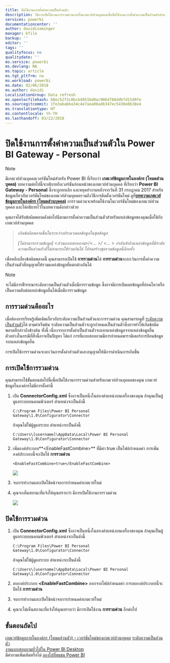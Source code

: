 ```yaml
---
title: ปิดใช้งานการตั้งค่าความเป็นส่วนตัว
description: วิธีการเปิดใช้งานการรวมด่วนภายในเกตเวย์ส่วนบุคคลเพื่อปิดใช้งานการตั้งค่าความเป็นส่วนตัวสำหรับรีเฟรช
services: powerbi
documentationcenter: ''
author: davidiseminger
manager: kfile
backup: ''
editor: ''
tags: ''
qualityfocus: no
qualitydate: ''
ms.service: powerbi
ms.devlang: NA
ms.topic: article
ms.tgt_pltfrm: na
ms.workload: powerbi
ms.date: 02/06/2018
ms.author: davidi
LocalizationGroup: Data refresh
ms.openlocfilehash: b8ec52f3c8bcb4051bd0ac9064786ddbfd15d9fe
ms.sourcegitcommit: 1fe3ababba34c4e7aea08adb347ec5430e0b38e4
ms.translationtype: HT
ms.contentlocale: th-TH
ms.lasthandoff: 03/22/2018
---
```

# <a name="disable-privacy-setting-in-power-bi-gateway---personal"></a>ปิดใช้งานการตั้งค่าความเป็นส่วนตัวใน Power BI Gateway - Personal
> [!NOTE]
> มีเกตเวย์ส่วนบุคคลเวอร์ชันใหม่สำหรับ Power BI ที่เรียกว่า **เกตเวย์ข้อมูลภายในองค์กร (โหมดส่วนบุคคล)** บทความต่อไปนี้จะอธิบายถึงเวอร์ชันก่อนหน้าของเกตเวย์ส่วนบุคคล ที่เรียกว่า **Power BI Gateway - Personal** ซึ่งจะถูกยกเลิก และหยุดทำงานหลังจากวันที่ 31 กรกฎาคม 2017 สำหรับข้อมูลเกี่ยวกับเวอร์ชันใหม่ของเกตเวย์ส่วนบุคคลรวมถึงวิธีการติดตั้งเวอร์ชันใหม่ ดูที่[**บทความเกตเวย์ข้อมูลภายในองค์กร (โหมดส่วนบุคคล)**](service-gateway-personal-mode.md) การรวมด่วนจะพร้อมใช้งานในเวอร์ชันใหม่ของเกตเวย์ส่วนบุคคล และได้อธิบายไว้ในบทความดังกล่าวด้วย
> 
> 

คุณอาจได้รับข้อผิดพลาดดังต่อไปนีตามการตั้งค่าความเป็นส่วนตัวสำหรับแหล่งข้อมูลของคุณเมื่อใช้กับเกตเวย์ส่วนบุคคล

> *เกิดข้อผิดพลาดขึ้นในระหว่างประมวลผลข้อมูลในชุดข้อมูล*
> 
> *[ไม่สามารถรวมข้อมูล] &lt;ส่วนแบบสอบถาม&gt;/&lt;... &gt;/ &lt;... &gt; กำลังเข้าถึงแหล่งข้อมูลที่มีระดับความเป็นส่วนตัวที่ไม่สามารถใช้ร่วมกันได้ โปรดสร้างชุดรวมข้อมูลนี้อีกครั้ง*
> 
> 

เพื่อหลีกเลี่ยงข้อผิดพลาดนี้ คุณสามารถเปิดใช้ **การรวมด่วน**ได้ **การรวมด่วน**จะละเว้นการตั้งค่าความเป็นส่วนตัวที่อนุญาตให้รวมแหล่งข้อมูลที่แตกต่างกันได้

> [!NOTE]
> จะไม่มีการพิิจารณาระดับความเป็นส่วนตัวเมื่อมีการรวมข้อมูล ซึ่งอาจมีการเปิดเผยข้อมูลที่อ่อนไหวหรือเป็นความลับต่อแหล่งข้อมูลอื่นได้เมื่อมีการรวมข้อมูล
> 
> 

## <a name="what-is-fast-combine"></a>การรวมด่วนคืออะไร
เมื่อต้องการเรียนรู้เพิ่มเติมเกี่ยวกับระดับความเป็นส่วนตัวและการรวมด่วน คุณสามารถดูที่ [ระดับความเป็นส่วนตัว](https://support.office.com/article/Privacy-levels-Power-Query-CC3EDE4D-359E-4B28-BC72-9BEE7900B540)ได้ ตามค่าเริ่มต้น ระดับความเป็นส่วนตัวจะถูกกำหนดเป็นส่วนตัวซึ่งอาจทำให้เกิดข้อผิดพลาดที่กล่าวถึงข้างต้น ทั้งนี้ เนื่องจากการตั้งค่าเป็นส่วนตัวจะแยกแหล่งข้อมูลจากแหล่งข้อมูลอื่น ตัวอย่างในกรณีที่สิ่งนี้อาจเป็นปัญหา ได้แก่ การที่แบบสอบถามมีการกำหนดพารามิเตอร์การป้อนข้อมูลจากแหล่งข้อมูลอื่น

การเปิดใช้การรวมด่วนจะละเว้นการตั้งค่าส่วนตัวและอนุญาตให้มีการดำเนินการเกิดขึ้น

## <a name="turn-on-fast-combine"></a>การเปิดใช้การรวมด่วน
คุณสามารถใช้ขั้นตอนต่อไปนี้เพื่อเปิดใช้งานการรวมด่วนสำหรับเกตเวย์ส่วนบุคคลของคุณ เกตเวย์ข้อมูลในองค์กรไม่มีการตั้งค่านี้

1. เปิด **ConnectorConfig.xml**  ซึ่งอาจเป็นหนึ่งในสองตำแหน่งบนเครื่องของคุณ  ถ้าคุณเป็นผู้ดูแลระบบบนคอมพิวเตอร์ ตำแหน่งจะเป็นดังนี้
   
    <pre><code>C:\Program Files\Power BI Personal Gateway\1.0\Configurator\Connector</code></pre>
   
    ถ้าคุณไม่ใช่ผู้ดูแลระบบ ตำแหน่งจะเป็นดังนี้
   
    <pre><code>C:\Users\[username]\AppData\Local\Power BI Personal Gateway\1.0\Configurator\Connector</code></pre>
    
2. เพิ่มองค์ประกอบ**&lt;EnableFastCombine&gt;** ที่มีค่า true เป็นไฟล์กำหนดค่า การเพิ่มองค์ประกอบนี้จะเปิดใช้ **การรวมด่วน**
   
   <pre><code>&lt;EnableFastCombine&gt;true&lt;/EnableFastCombine&gt;</code></pre>
   
   ![](media/refresh-enable-fast-combine/configfile.png)
3. จบการทำงานและเปิดใช้หน้าจอการกำหนดค่าเกตเวย์ใหม่
4. คุณจะเห็นสถานะที่แจ้งให้คุณทราบว่า มีการเปิดใช้งานการรวมด่วน
   
   ![](media/refresh-enable-fast-combine/fastcombineenabled.png)

## <a name="turn-off-fast-combine"></a>ปิดใช้การรวมด่วน
1. เปิด **ConnectorConfig.xml**  ซึ่งอาจเป็นหนึ่งในสองตำแหน่งบนเครื่องของคุณ  ถ้าคุณเป็นผู้ดูแลระบบบนคอมพิวเตอร์ ตำแหน่งจะเป็นดังนี้
   
    <pre><code>C:\Program Files\Power BI Personal Gateway\1.0\Configurator\Connector</code></pre>
   
    ถ้าคุณไม่ใช่ผู้ดูแลระบบ ตำแหน่งจะเป็นดังนี้
   
    <pre><code>C:\Users\[username]\AppData\Local\Power BI Personal Gateway\1.0\Configurator\Connector</code></pre>

2. ลบองค์ประกอบ **&lt;EnableFastCombine&gt;** ออกจากไฟล์กำหนดค่า การลบองค์ประกอบนี้จะปิดใช้ **การรวมด่วน**
3. จบการทำงานและเปิดใช้หน้าจอการกำหนดค่าเกตเวย์ใหม่
4. คุณจะไม่เห็นสถานะที่แจ้งให้คุณทราบว่า มีการเปิดใช้งาน **การรวมด่วน** อีกต่อไป

## <a name="next-steps"></a>ขั้นตอนถัดไป
[เกตเวย์ข้อมูลภายในองค์กร (โหมดส่วนตัว) - เวอร์ชันใหม่ของเกตเวย์ส่วนบุคคล](service-gateway-personal-mode.md)
[ระดับความเป็นส่วนตัว](https://support.office.com/article/Privacy-levels-Power-Query-CC3EDE4D-359E-4B28-BC72-9BEE7900B540)  
[งานแบบสอบถามทั่วไปใน Power BI Desktop](desktop-common-query-tasks.md)  
มีคำถามเพิ่มเติมหรือไม่ [ลองไปที่ชุมชน Power BI](http://community.powerbi.com/)

